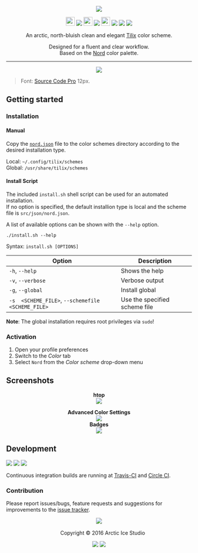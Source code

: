 <p align="center"><img src="https://cdn.rawgit.com/arcticicestudio/nord-tilix/develop/src/assets/nord-tilix-banner.svg"/></p>

<p align="center"><img src="https://cdn.travis-ci.org/images/favicon-c566132d45ab1a9bcae64d8d90e4378a.svg" width=24 height=24/> <a href="https://travis-ci.org/arcticicestudio/nord-tilix"><img src="https://img.shields.io/travis/arcticicestudio/nord-tilix/develop.svg"/></a> <img src="https://circleci.com/favicon.ico" width=24 height=24/> <a href="https://circleci.com/gh/arcticicestudio/nord-tilix"><img src="https://circleci.com/gh/arcticicestudio/nord-tilix.svg?style=shield&circle-token=eaf4cf0919257aeeb77fde037ea2274a9524d6b4"/></a> <img src="https://assets-cdn.github.com/favicon.ico" width=24 height=24/> <a href="https://github.com/arcticicestudio/nord-tilix/releases/latest"><img src="https://img.shields.io/github/release/arcticicestudio/nord-tilix.svg"/></a> <a href="https://github.com/arcticicestudio/nord/releases/tag/v0.2.0"><img src="https://img.shields.io/badge/Nord-v0.2.0-88C0D0.svg"/></a> <a href="https://gnunn1.github.io/tilix-web"><img src="https://img.shields.io/badge/Tilix-v1.5.0+-4C566A.svg"/></a></p>

<p align="center">An arctic, north-bluish clean and elegant <a href="https://gnunn1.github.io/tilix-web">Tilix</a> color scheme.</p>

<p align="center">Designed for a fluent and clear workflow.<br>
Based on the <a href="https://github.com/arcticicestudio/nord">Nord</a> color palette.</p>

---

<p align="center"><img src="https://raw.githubusercontent.com/arcticicestudio/nord-tilix/develop/src/assets/scrot-colortest.png"/><blockquote>Font: <a href="https://adobe-fonts.github.io/source-code-pro">Source Code Pro</a> 12px.</blockquote></p>

## Getting started
### Installation
#### Manual
Copy the [`nord.json`](https://github.com/arcticicestudio/nord-tilix/blob/develop/src/json/nord.json) file to the color schemes directory according to the desired installation type.

Local: `~/.config/tilix/schemes`  
Global: `/usr/share/tilix/schemes`

#### Install Script
The included `install.sh` shell script can be used for an automated installation.  
If no option is specified, the default installion type is local and the scheme file is `src/json/nord.json`.

A list of available options can be shown with the `--help` option.
```shell
./install.sh --help
```
Syntax: `install.sh [OPTIONS]`

| Option | Description |
| --- | --- |
| `-h`, `--help` | Shows the help |
| `-v`, `--verbose` | Verbose output |
| `-g`, `--global` | Install  global |
| `-s  <SCHEME_FILE>`, `--schemefile <SCHEME_FILE>` | Use the specified scheme file |

**Note**: The global installation requires root privileges via `sudo`!

### Activation
  1. Open your profile preferences
  2. Switch to the *Color* tab
  3. Select `Nord` from the *Color scheme* drop-down menu

## Screenshots
<p align="center"><strong>htop</strong><br><img src="https://raw.githubusercontent.com/arcticicestudio/nord-tilix/develop/src/assets/scrot-htop.png"/></p>

<p align="center"><strong>Advanced Color Settings</strong><br><img src="https://raw.githubusercontent.com/arcticicestudio/nord-tilix/develop/src/assets/scrot-feature-advanced-settings.png"/><br><strong>Badges</strong><br><img src="https://raw.githubusercontent.com/arcticicestudio/nord-tilix/develop/src/assets/scrot-feature-advanced-settings-badges.png"/></p>

## Development
[![](https://img.shields.io/badge/Changelog-0.2.0-81A1C1.svg)](https://github.com/arcticicestudio/nord-tilix/blob/v0.2.0/CHANGELOG.md) [![](https://img.shields.io/badge/Workflow-gitflow--branching--model-81A1C1.svg)](http://nvie.com/posts/a-successful-git-branching-model) [![](https://img.shields.io/badge/Versioning-ArcVer_0.8.0-81A1C1.svg)](https://github.com/arcticicestudio/arcver)

Continuous integration builds are running at [Travis-CI](https://travis-ci.org/arcticicestudio/nord-tilix) and [Circle CI](https://circleci.com/bb/arcticicestudio/nord-tilix).

### Contribution
Please report issues/bugs, feature requests and suggestions for improvements to the [issue tracker](https://github.com/arcticicestudio/nord-tilix/issues).

<p align="center"><img src="https://cdn.rawgit.com/arcticicestudio/nord/develop/src/assets/banner-footer-mountains.svg" /></p>

<p align="center"> <img src="http://arcticicestudio.com/favicon.ico" width=16 height=16/> Copyright &copy; 2016 Arctic Ice Studio</p>

<p align="center"><a href="http://www.apache.org/licenses/LICENSE-2.0"><img src="https://img.shields.io/badge/License-Apache_2.0-5E81AC.svg"/></a> <a href="https://creativecommons.org/licenses/by-sa/4.0"><img src="https://img.shields.io/badge/License-CC_BY--SA_4.0-5E81AC.svg"/></a></p>
